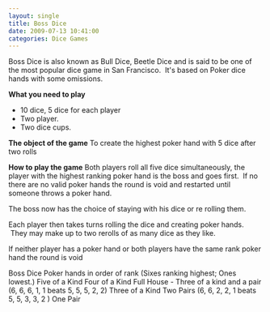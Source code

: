 ```yaml
---
layout: single
title: Boss Dice
date: 2009-07-13 10:41:00
categories: Dice Games
---
```

Boss Dice is also known as Bull Dice, Beetle Dice and is said to be one of the most popular dice game in San Francisco.  It's based on Poker dice hands with some omissions.

<strong>What you need to play</strong>
<ul>
	<li>10 dice, 5 dice for each player</li>
	<li>Two player.</li>
	<li>Two dice cups.</li>
</ul>
<strong>The object of the game</strong>
To create the highest poker hand with 5 dice after two rolls

<strong>How to play the game</strong>
Both players roll all five dice simultaneously, the player with the highest ranking poker hand is the boss and goes first.  If no there are no valid poker hands the round is void and restarted until someone throws a poker hand.

The boss now has the choice of staying with his dice or re rolling them.

Each player then takes turns rolling the dice and creating poker hands.  They may make up to two rerolls of as many dice as they like.

If neither player has a poker hand or both players have the same rank poker hand the round is void

Boss Dice Poker hands in order of rank (Sixes ranking highest; Ones lowest.)
Five of a Kind
Four of a Kind
Full House - Three of a kind and a pair (6, 6, 6, 1, 1 beats 5, 5, 5, 2, 2)
Three of a Kind
Two Pairs (6, 6, 2, 2, 1 beats 5, 5, 3, 3, 2 )
One Pair
